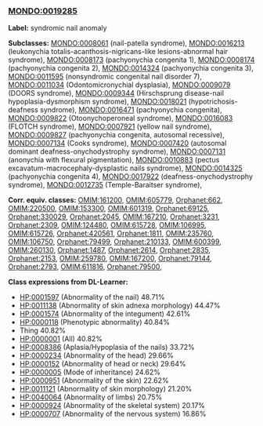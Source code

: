 
### [MONDO:0019285](http://purl.obolibrary.org/obo/MONDO_0019285)
**Label:** syndromic nail anomaly

**Subclasses:** [MONDO:0008061](http://purl.obolibrary.org/obo/MONDO_0008061) (nail-patella syndrome), [MONDO:0016213](http://purl.obolibrary.org/obo/MONDO_0016213) (leukonychia totalis-acanthosis-nigricans-like lesions-abnormal hair syndrome), [MONDO:0008173](http://purl.obolibrary.org/obo/MONDO_0008173) (pachyonychia congenita 1), [MONDO:0008174](http://purl.obolibrary.org/obo/MONDO_0008174) (pachyonychia congenita 2), [MONDO:0014324](http://purl.obolibrary.org/obo/MONDO_0014324) (pachyonychia congenita 3), [MONDO:0011595](http://purl.obolibrary.org/obo/MONDO_0011595) (nonsyndromic congenital nail disorder 7), [MONDO:0011034](http://purl.obolibrary.org/obo/MONDO_0011034) (Odontomicronychial dysplasia), [MONDO:0009079](http://purl.obolibrary.org/obo/MONDO_0009079) (DOORS syndrome), [MONDO:0009344](http://purl.obolibrary.org/obo/MONDO_0009344) (Hirschsprung disease-nail hypoplasia-dysmorphism syndrome), [MONDO:0018021](http://purl.obolibrary.org/obo/MONDO_0018021) (hypotrichosis-deafness syndrome), [MONDO:0016471](http://purl.obolibrary.org/obo/MONDO_0016471) (pachyonychia congenita), [MONDO:0009822](http://purl.obolibrary.org/obo/MONDO_0009822) (Otoonychoperoneal syndrome), [MONDO:0016083](http://purl.obolibrary.org/obo/MONDO_0016083) (FLOTCH syndrome), [MONDO:0007921](http://purl.obolibrary.org/obo/MONDO_0007921) (yellow nail syndrome), [MONDO:0009827](http://purl.obolibrary.org/obo/MONDO_0009827) (pachyonychia congenita, autosomal recessive), [MONDO:0007134](http://purl.obolibrary.org/obo/MONDO_0007134) (Cooks syndrome), [MONDO:0007420](http://purl.obolibrary.org/obo/MONDO_0007420) (autosomal dominant deafness-onychodystrophy syndrome), [MONDO:0007131](http://purl.obolibrary.org/obo/MONDO_0007131) (anonychia with flexural pigmentation), [MONDO:0010883](http://purl.obolibrary.org/obo/MONDO_0010883) (pectus excavatum-macrocephaly-dysplastic nails syndrome), [MONDO:0014325](http://purl.obolibrary.org/obo/MONDO_0014325) (pachyonychia congenita 4), [MONDO:0017922](http://purl.obolibrary.org/obo/MONDO_0017922) (deafness-onychodystrophy syndrome), [MONDO:0012735](http://purl.obolibrary.org/obo/MONDO_0012735) (Temple-Baraitser syndrome), 

**Corr. equiv. classes:** [OMIM:161200](http://purl.obolibrary.org/obo/OMIM_161200), [OMIM:605779](http://purl.obolibrary.org/obo/OMIM_605779), [Orphanet:662](http://www.orpha.net/ORDO/Orphanet_662), [OMIM:220500](http://purl.obolibrary.org/obo/OMIM_220500), [OMIM:153300](http://purl.obolibrary.org/obo/OMIM_153300), [OMIM:601319](http://purl.obolibrary.org/obo/OMIM_601319), [Orphanet:69125](http://www.orpha.net/ORDO/Orphanet_69125), [Orphanet:330029](http://www.orpha.net/ORDO/Orphanet_330029), [Orphanet:2045](http://www.orpha.net/ORDO/Orphanet_2045), [OMIM:167210](http://purl.obolibrary.org/obo/OMIM_167210), [Orphanet:3231](http://www.orpha.net/ORDO/Orphanet_3231), [Orphanet:2309](http://www.orpha.net/ORDO/Orphanet_2309), [OMIM:124480](http://purl.obolibrary.org/obo/OMIM_124480), [OMIM:615728](http://purl.obolibrary.org/obo/OMIM_615728), [OMIM:106995](http://purl.obolibrary.org/obo/OMIM_106995), [OMIM:615726](http://purl.obolibrary.org/obo/OMIM_615726), [Orphanet:420561](http://www.orpha.net/ORDO/Orphanet_420561), [Orphanet:1811](http://www.orpha.net/ORDO/Orphanet_1811), [OMIM:235760](http://purl.obolibrary.org/obo/OMIM_235760), [OMIM:106750](http://purl.obolibrary.org/obo/OMIM_106750), [Orphanet:79499](http://www.orpha.net/ORDO/Orphanet_79499), [Orphanet:210133](http://www.orpha.net/ORDO/Orphanet_210133), [OMIM:600399](http://purl.obolibrary.org/obo/OMIM_600399), [OMIM:260130](http://purl.obolibrary.org/obo/OMIM_260130), [Orphanet:1487](http://www.orpha.net/ORDO/Orphanet_1487), [Orphanet:2614](http://www.orpha.net/ORDO/Orphanet_2614), [Orphanet:2835](http://www.orpha.net/ORDO/Orphanet_2835), [Orphanet:2153](http://www.orpha.net/ORDO/Orphanet_2153), [OMIM:259780](http://purl.obolibrary.org/obo/OMIM_259780), [OMIM:167200](http://purl.obolibrary.org/obo/OMIM_167200), [Orphanet:79144](http://www.orpha.net/ORDO/Orphanet_79144), [Orphanet:2793](http://www.orpha.net/ORDO/Orphanet_2793), [OMIM:611816](http://purl.obolibrary.org/obo/OMIM_611816), [Orphanet:79500](http://www.orpha.net/ORDO/Orphanet_79500), 

**Class expressions from DL-Learner:**

- [HP:0001597](http://purl.obolibrary.org/obo/HP_0001597) (Abnormality of the nail) 48.71%
- [HP:0011138](http://purl.obolibrary.org/obo/HP_0011138) (Abnormality of skin adnexa morphology) 44.47%
- [HP:0001574](http://purl.obolibrary.org/obo/HP_0001574) (Abnormality of the integument) 42.61%
- [HP:0000118](http://purl.obolibrary.org/obo/HP_0000118) (Phenotypic abnormality) 40.84%
- Thing 40.82%
- [HP:0000001](http://purl.obolibrary.org/obo/HP_0000001) (All) 40.82%
- [HP:0008386](http://purl.obolibrary.org/obo/HP_0008386) (Aplasia/Hypoplasia of the nails) 33.72%
- [HP:0000234](http://purl.obolibrary.org/obo/HP_0000234) (Abnormality of the head) 29.66%
- [HP:0000152](http://purl.obolibrary.org/obo/HP_0000152) (Abnormality of head or neck) 29.64%
- [HP:0000005](http://purl.obolibrary.org/obo/HP_0000005) (Mode of inheritance) 24.62%
- [HP:0000951](http://purl.obolibrary.org/obo/HP_0000951) (Abnormality of the skin) 22.62%
- [HP:0011121](http://purl.obolibrary.org/obo/HP_0011121) (Abnormality of skin morphology) 21.20%
- [HP:0040064](http://purl.obolibrary.org/obo/HP_0040064) (Abnormality of limbs) 20.75%
- [HP:0000924](http://purl.obolibrary.org/obo/HP_0000924) (Abnormality of the skeletal system) 20.17%
- [HP:0000707](http://purl.obolibrary.org/obo/HP_0000707) (Abnormality of the nervous system) 16.86%


